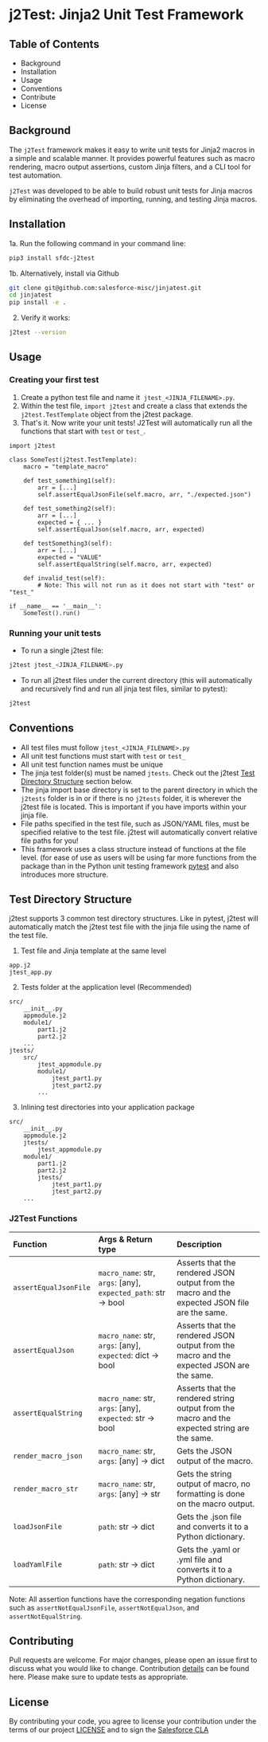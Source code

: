 # j2Test: Jinja2 Unit Test Framework

## Table of Contents
- Background
- Installation
- Usage
- Conventions
- Contribute
- License

## Background
The `j2Test` framework makes it easy to write unit tests for Jinja2 macros in a simple and scalable manner. It provides powerful features such as macro rendering, macro output assertions, custom Jinja filters, and a CLI tool for test automation.

`j2Test` was developed to be able to build robust unit tests for Jinja macros by eliminating the overhead of importing, running, and testing Jinja macros.


## Installation

1a. Run the following command in your command line:
```bash
pip3 install sfdc-j2test
```

1b. Alternatively, install via Github
```bash
git clone git@github.com:salesforce-misc/jinjatest.git
cd jinjatest
pip install -e .
```

2. Verify it works:
```bash
j2test --version
```


## Usage
### Creating your first test
1. Create a python test file and name it  `jtest_<JINJA_FILENAME>.py`.
2. Within the test file, `import j2test` and create a class that extends the `j2test.TestTemplate` object from the j2test package.
3. That's it. Now write your unit tests! J2Test will automatically run all the functions that start with `test` or `test_`.

```
import j2test

class SomeTest(j2test.TestTemplate):
    macro = "template_macro"

    def test_something1(self):
        arr = [...]
        self.assertEqualJsonFile(self.macro, arr, "./expected.json")

    def test_something2(self):
        arr = [...]
        expected = { ... }
        self.assertEqualJson(self.macro, arr, expected)

    def testSomething3(self):
        arr = [...]
        expected = "VALUE"
        self.assertEqualString(self.macro, arr, expected)

    def invalid_test(self):
        # Note: This will not run as it does not start with "test" or "test_"

if __name__ == '__main__':
    SomeTest().run()
```

### Running your unit tests
- To run a single j2test file:
```bash
j2test jtest_<JINJA_FILENAME>.py
```
- To run all j2test files under the current directory (this will automatically and recursively find and run all jinja test files, similar to pytest):
```bash
j2test
```

## Conventions
- All test files must follow `jtest_<JINJA_FILENAME>.py`
- All unit test functions must start with `test` or `test_`
- All unit test function names must be unique
- The jinja test folder(s) must be named `jtests`. Check out the j2test [Test Directory Structure](#test-directory-structure) section below.
- The jinja import base directory is set to the parent directory in which the `j2tests` folder is in or if there is no `j2tests` folder, it is wherever the j2test file is located. This is important if you have imports within your jinja file.
- File paths specified in the test file, such as JSON/YAML files, must be specified relative to the test file. j2test will automatically convert relative file paths for you!
- This framework uses a class structure instead of functions at the file level. (for ease of use as users will be using far more functions from the package than in the Python unit testing framework [pytest](https://github.com/pytest-dev/pytest/) and also introduces more structure.

## Test Directory Structure
j2test supports 3 common test directory structures. Like in pytest, j2test will automatically match the j2test test file with the jinja file using the name of the test file.

1. Test file and Jinja template at the same level
```
app.j2
jtest_app.py
```
2. Tests folder at the application level (Recommended)
```
src/
    __init__.py
    appmodule.j2
    module1/
        part1.j2
        part2.j2
    ...
jtests/
    src/
        jtest_appmodule.py
        module1/
            jtest_part1.py
            jtest_part2.py
        ...
```
3. Inlining test directories into your application package
```
src/
    __init__.py
    appmodule.j2
    jtests/
        jtest_appmodule.py
    module1/
        part1.j2
        part2.j2
        jtests/
            jtest_part1.py
            jtest_part2.py
    ...
```

### J2Test Functions
|Function |Args & Return type |Description|
|:------|:------|:------|
|`assertEqualJsonFile`| `macro_name`: str, `args`: [any], `expected_path`: str &#8594; bool| Asserts that the rendered JSON output from the macro and the expected JSON file are the same.|
|`assertEqualJson`| `macro_name`: str, `args`: [any], `expected`: dict &#8594; bool| Asserts that the rendered JSON output from the macro and the expected JSON are the same.|
|`assertEqualString`| `macro_name`: str, `args`: [any], `expected`: str &#8594; bool| Asserts that the rendered string output from the macro and the expected string are the same.|
|`render_macro_json`| `macro_name`: str, `args`: [any] &#8594; dict| Gets the JSON output of the macro. |
|`render_macro_str`| `macro_name`: str, `args`: [any] &#8594; str| Gets the string output of macro, no formatting is done on the macro output. |
|`loadJsonFile`| `path`: str &#8594; dict| Gets the .json file and converts it to a Python dictionary.|
|`loadYamlFile`| `path`: str &#8594; dict| Gets the .yaml or .yml file and converts it to a Python dictionary.|

Note: All assertion functions have the corresponding negation functions such as `assertNotEqualJsonFile`, `assertNotEqualJson`, and `assertNotEqualString`.


## Contributing
Pull requests are welcome. For major changes, please open an issue first to discuss what you would like to change. Contribution [details](https://github.com/salesforce-misc/jinjatest/blob/main/CONTRIBUTING.md) can be found here. Please make sure to update tests as appropriate.

## License
By contributing your code, you agree to license your contribution under the terms of our project [LICENSE](LICENSE.txt) and to sign the [Salesforce CLA](https://cla.salesforce.com/sign-cla)

